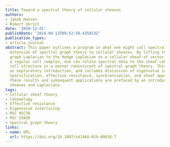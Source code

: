 ```yaml
---
title: Toward a spectral theory of cellular sheaves
authors:
- Jakob Hansen
- Robert Ghrist
date: '2019-12-01'
publishDate: '2024-09-13T09:52:58.435813Z'
publication_types:
- article-journal
abstract: This paper outlines a program in what one might call spectral sheaf theory—an
  extension of spectral graph theory to cellular sheaves. By lifting the combinatorial
  graph Laplacian to the Hodge Laplacian on a cellular sheaf of vector spaces over
  a regular cell complex, one can relate spectral data to the sheaf cohomology and
  cell structure in a manner reminiscent of spectral graph theory. This work gives
  an exploratory introduction, and includes discussion of eigenvalue interlacing,
  sparsification, effective resistance, synchronization, and sheaf approximation.
  These results and subsequent applications are prefaced by an introduction to cellular
  sheaves and Laplacians.
tags:
- Cellular sheaf theory
- Cohomology
- Effective resistance
- Eigenvalue interlacing
- MSC 05C50
- MSC 55N30
- Spectral graph theory
links:
- name: URL
  url: https://doi.org/10.1007/s41468-019-00038-7
---
```

